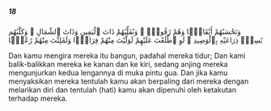 ##### 18

<span class="ayah">وَتَحْسَبُهُمْ أَيْقَاظًۭا وَهُمْ رُقُودٌۭ ۚ وَنُقَلِّبُهُمْ ذَاتَ ٱلْيَمِينِ وَذَاتَ ٱلشِّمَالِ ۖ وَكَلْبُهُم بَٰسِطٌۭ ذِرَاعَيْهِ بِٱلْوَصِيدِ ۚ لَوِ ٱطَّلَعْتَ عَلَيْهِمْ لَوَلَّيْتَ مِنْهُمْ فِرَارًۭا وَلَمُلِئْتَ مِنْهُمْ رُعْبًۭا</span>

<span class="ayah_translation">Dan kamu mengira mereka itu bangun, padahal mereka tidur; Dan kami balik-balikkan mereka ke kanan dan ke kiri, sedang anjing mereka mengunjurkan kedua lengannya di muka pintu gua. Dan jika kamu menyaksikan mereka tentulah kamu akan berpaling dari mereka dengan melarikan diri dan tentulah (hati) kamu akan dipenuhi oleh ketakutan terhadap mereka.</span>
